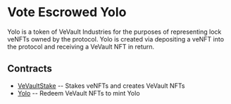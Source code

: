 # Vote Escrowed Yolo

Yolo is a token of VeVault Industries for the purposes of representing lock veNFTs owned by the protocol. Yolo is created via depositing a veNFT into the protocol and receiving a VeVault NFT in return.

## Contracts

- [VeVaultStake](./packages/contracts/src/VeVaultStake.sol) -- Stakes veNFTs and creates VeVault NFTs
- [Yolo](./packages/contracts/src/Yolo.sol) -- Redeem VeVault NFTs to mint Yolo
